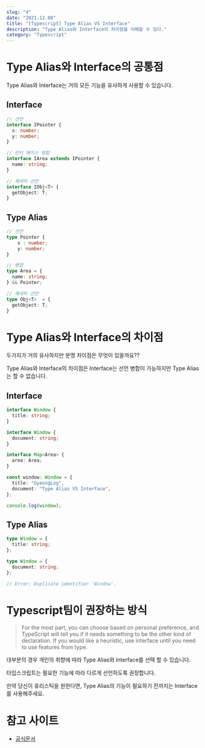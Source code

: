 ```yaml
---
slug: "4"
date: "2021.12.08"
title: "[Typescript] Type Alias VS Interface"
description: "Type Alias와 Interface의 차이점을 이해할 수 있다."
category: "Typescript"
---
```


# Type Alias와 Interface의 공통점

Type Alias와 Interface는 거의 모든 기능을 유사하게 사용할 수 있습니다.

<div class="multicode">

<span>

<h2> Interface </h2>

```typescript
// 선언
interface IPointer {
  x: number;
  y: number;
}

// 인터 페이스 병합
interface IArea extends IPointer {
  name: string;
}

// 제네릭 선언
interface IObj<T> {
  getObject: T;
}
```

</span>

<span>

<h2> Type Alias </h2>

```typescript
// 선언
type Pointer {
    x : number;
    y: number;
}

// 병합
type Area = {
  name: string;
} && Pointer;

// 제네릭 선언
type Obj<T>  = {
  getObject: T;
}
```

</span>

</div>

# Type Alias와 Interface의 차이점

두가지가 거의 유사하지만 분명 차이점은 무엇이 있을까요??

Type Alias와 Interface의 차이점은 Interface는 선언 병합이 가능하지만 Type Alias는 할 수 없습니다.

<div class="multicode">

<span>

<h2> Interface </h2>

```typescript
interface Window {
  title: string;
}

interface Window {
  document: string;
}

interface Map<Area> {
  area: Area;
}

const window: Window = {
  title: "GyeongLog",
  document: "Type Alias VS Interface",
};

console.log(window);
```

</span>

<span>

<h2> Type Alias </h2>

```typescript
type Window = {
  title: string;
};

type Window = {
  document: string;
};

// Error: Duplicate identifier 'Window'.
```

</span>

</div>

# Typescript팀이 권장하는 방식

> For the most part, you can choose based on personal preference, and TypeScript will tell you if it needs something to be the other kind of declaration. If you would like a heuristic, use interface until you need to use features from type.

대부분의 경우 개인의 취향에 따라 Type Alias와 Interface를 선택 할 수 있습니다.

타입스크립트는 필요한 기능에 따라 다르게 선언하도록 권장합니다.

만약 당신이 휴리스틱을 원한다면, Type Alias의 기능이 필요하기 전까지는 Interface를 사용해주세요.

# 참고 사이트

- [공식문서](https://www.typescriptlang.org/docs/handbook/2/everyday-types.html#differences-between-type-aliases-and-interfaces)
